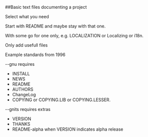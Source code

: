 ##Basic text files documenting a project

Select what you need

Start with README and maybe stay with that one.

With some go for one only, e.g. LOCALIZATION or Localizing or i18n.

Only add usefull files

Example standards from 1996

--gnu requires  
* INSTALL  
* NEWS 
* README  
* AUTHORS 
* ChangeLog  
* COPYING or COPYING.LIB or COPYING.LESSER. 

--gnits requires extras  
* VERSION  
* THANKS  
* README-alpha when VERSION indicates alpha release
